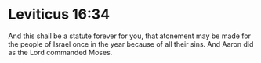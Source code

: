 # Leviticus 16:34

And this shall be a statute forever for you, that atonement may be made for the people of Israel once in the year because of all their sins. And Aaron did as the Lord commanded Moses.
